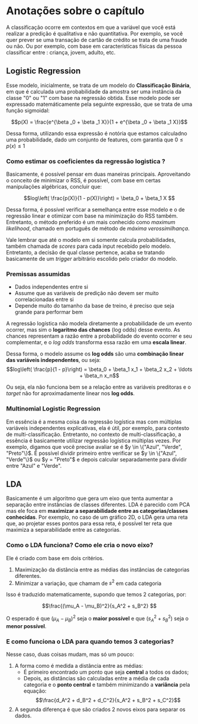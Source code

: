 # Anotações sobre o capítulo

A classificação ocorre em contextos em que a variável que você está realizar a predição é qualitativa e não quantitativa. Por exemplo, se você quer prever se uma transação de cartão de crédito se trata de uma fraude ou não. Ou por exemplo, com base em características físicas da pessoa classificar entre : criança, jovem, adulto, etc.

## Logistic Regression
Esse modelo, inicialmente, se trata de um modelo do **Classificação Binária**, em que é calculada uma probabilidade da amostra ser uma instância da classe "0" ou "1"
com base na regressão obtida. Esse modelo pode ser expressado matemáticamente pela seguinte expressão, que se trata de uma função sigmoidal:

$$p(X) = \frac{e^{\beta _0 + \beta _1 X}}{1 + e^{\beta _0 + \beta _1 X}}$$

Dessa forma, utilizando essa expressão é notória que estamos calculadno uma probabilidade, dado um conjunto de features, com garantia que $0 \leq p(x) \leq 1$

### Como estimar os coeficientes da regressão logistica ?
Basicamente, é possível pensar em duas maneiras principais. Aproveitando o conceito de minimizar o RSS, é possível, com base em certas manipulações algébricas, concluir que:

$$log\left( \frac{p(X)}{1 - p(X)}\right) = \beta_0 + \beta_1 X $$

Dessa forma, é possível verificar a semelhança entre esse modelo e o de regressão linear e otimizar com base na minimização do RSS também. Entretanto, o método preferido é um mais conhecido como *maximum likelihood*, chamado em português de método de *máxima verossimilhança*.

Vale lembrar que até o modelo em si somente calcula probabilidades, também chamada de *scores* para cada input recebido pelo modelo. Entretanto, a decisão de qual classe pertence, acaba se tratando basicamente de um *trigger* arbitrário escolido pelo criador do modelo.

### Premissas assumidas
- Dados independentes entre si
- Assume que as variáveis de predição não devem ser muito correlacionadas entre si
- Depende muito do tamanho da base de treino, é preciso que seja grande para performar bem

A regressão logística não modela diretamente a probabilidade de um evento ocorrer, mas sim o **logaritmo das chances** (log odds) desse evento.
As chances representam a razão entre a probabilidade do evento ocorrer e seu complementar, e o *log odds* transforma essa razão em uma **escala linear**.

Dessa forma, o modelo assume os **log odds** são uma **combinação linear das variáveis independentes**, ou seja:
$$log\left( \frac{p}{1 - p}\right) = \beta_0 + \beta_1 x_1 + \beta_2 x_2 + \ldots + \beta_n x_n$$

Ou seja, ela não funciona bem se a relação entre as variáveis preditoras e o *target* não for aproximadamente linear nos **log odds**.

### Multinomial Logistic Regression
Em essência é a mesma coisa da regressão logística mas com múltiplas variáveis independentes explicativas, ela é útil, por exemplo, para contesto de multi-classificação. Entretanto, no contexto de multi-classificação, a essência é basicamente utilizar regressão logística múltiplas vezes. Por exemplo, digamos que você precise avaliar se é $y \in \{"Azul", "Verde", "Preto"\}$. É possível dividir primeiro entre verificar se $y \in \{"Azul", "Verde"\}$  ou $y = "Preto"$ e depois calcular separadamente para dividir entre "Azul" e "Verde".



## LDA
Basicamente é um algoritmo que gera um eixo que tenta aumentar a separação entre instâncias de classes diferentes. LDA é parecido com PCA mas ele foca
em **maximizar a separabilidade entre as categorias/classes conhecidas**. Por exemplo, no caso de um gráfico 2D, o LDA gera uma reta que, ao projetar esses pontos para essa reta,
é possível ter reta que maximiza a separabilidade entre as categorias.

### Como o LDA funciona? Como ele cria o novo eixo?
Ele é criado com base em dois critérios.

1) Maximização da distância entre as médias das instâncias de categorias diferentes.
2) Minimizar a variação, que chamam de $s^2$ em cada categoria

Isso é traduzido matematicamente, supondo que temos 2 categorias, por:

$$\frac{(\mu_A - \mu_B)^2}{s_A^2 + s_B^2} $$

O esperado é que $(\mu_A - \mu_B)^2$ seja o **maior possível** e que $(s_A^2 + s_B^2)$ seja o **menor possível**.

### E como funciona o LDA para quando temos 3 categorias?
Nesse caso, duas coisas mudam, mas só um pouco:

1. A forma como é medida a distância entre as médias:
    - É primeiro encontrado um ponto que seja **central** a todos os dados;
    - Depois, as distâncias são calculadas entre a média de cada categoria e o **ponto central** e também minimizando a **variância** pela equação: $$\frac{d_A^2 + d_B^2 + d_C^2}{s_A^2 + s_B^2 + s_C^2}$$
2. A segunda diferença é que são criados 2 novos eixos para separar os dados.

